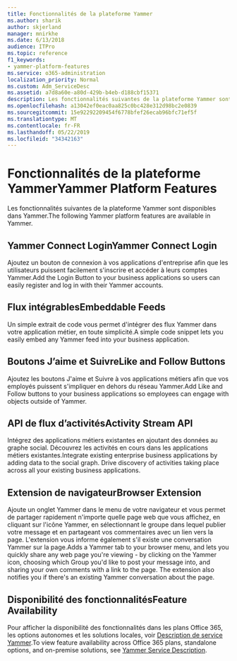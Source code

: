 ```yaml
---
title: Fonctionnalités de la plateforme Yammer
ms.author: sharik
author: skjerland
manager: mnirkhe
ms.date: 6/13/2018
audience: ITPro
ms.topic: reference
f1_keywords:
- yammer-platform-features
ms.service: o365-administration
localization_priority: Normal
ms.custom: Adm_ServiceDesc
ms.assetid: a7d8a60e-a80d-429b-b4eb-d188cbf15371
description: Les fonctionnalités suivantes de la plateforme Yammer sont disponibles dans Yammer.
ms.openlocfilehash: a13042ef0eac0aa825c0bc428e312d98bc2e0839
ms.sourcegitcommit: 15e92292209454f6778bfef26ecab96bfc71ef5f
ms.translationtype: MT
ms.contentlocale: fr-FR
ms.lasthandoff: 05/22/2019
ms.locfileid: "34342163"
---
```

# <a name="yammer-platform-features"></a><span data-ttu-id="88dd7-103">Fonctionnalités de la plateforme Yammer</span><span class="sxs-lookup"><span data-stu-id="88dd7-103">Yammer Platform Features</span></span>

<span data-ttu-id="88dd7-104">Les fonctionnalités suivantes de la plateforme Yammer sont disponibles dans Yammer.</span><span class="sxs-lookup"><span data-stu-id="88dd7-104">The following Yammer platform features are available in Yammer.</span></span>
  
## <a name="yammer-connect-login"></a><span data-ttu-id="88dd7-105">Yammer Connect Login</span><span class="sxs-lookup"><span data-stu-id="88dd7-105">Yammer Connect Login</span></span>
<span data-ttu-id="88dd7-106"><a name="bkmk_YammerConnectLogin"> </a></span><span class="sxs-lookup"><span data-stu-id="88dd7-106"></span></span>

<span data-ttu-id="88dd7-107">Ajoutez un bouton de connexion à vos applications d'entreprise afin que les utilisateurs puissent facilement s'inscrire et accéder à leurs comptes Yammer.</span><span class="sxs-lookup"><span data-stu-id="88dd7-107">Add the Login Button to your business applications so users can easily register and log in with their Yammer accounts.</span></span>
  
## <a name="embeddable-feeds"></a><span data-ttu-id="88dd7-108">Flux intégrables</span><span class="sxs-lookup"><span data-stu-id="88dd7-108">Embeddable Feeds</span></span>
<span data-ttu-id="88dd7-109"><a name="bkmk_EmbeddableFeeds"> </a></span><span class="sxs-lookup"><span data-stu-id="88dd7-109"></span></span>

<span data-ttu-id="88dd7-110">Un simple extrait de code vous permet d'intégrer des flux Yammer dans votre application métier, en toute simplicité.</span><span class="sxs-lookup"><span data-stu-id="88dd7-110">A simple code snippet lets you easily embed any Yammer feed into your business application.</span></span>
  
## <a name="like-and-follow-buttons"></a><span data-ttu-id="88dd7-111">Boutons J’aime et Suivre</span><span class="sxs-lookup"><span data-stu-id="88dd7-111">Like and Follow Buttons</span></span>
<span data-ttu-id="88dd7-112"><a name="bkmk_LikeAndFollowButtons"> </a></span><span class="sxs-lookup"><span data-stu-id="88dd7-112"></span></span>

<span data-ttu-id="88dd7-113">Ajoutez les boutons J'aime et Suivre à vos applications métiers afin que vos employés puissent s'impliquer en dehors du réseau Yammer.</span><span class="sxs-lookup"><span data-stu-id="88dd7-113">Add Like and Follow buttons to your business applications so employees can engage with objects outside of Yammer.</span></span>
  
## <a name="activity-stream-api"></a><span data-ttu-id="88dd7-114">API de flux d’activités</span><span class="sxs-lookup"><span data-stu-id="88dd7-114">Activity Stream API</span></span>
<span data-ttu-id="88dd7-115"><a name="bkmk_ActivityStreamAPI"> </a></span><span class="sxs-lookup"><span data-stu-id="88dd7-115"></span></span>

<span data-ttu-id="88dd7-p101">Intégrez des applications métiers existantes en ajoutant des données au graphe social. Découvrez les activités en cours dans les applications métiers existantes.</span><span class="sxs-lookup"><span data-stu-id="88dd7-p101">Integrate existing enterprise business applications by adding data to the social graph. Drive discovery of activities taking place across all your existing business applications.</span></span>
  
## <a name="browser-extension"></a><span data-ttu-id="88dd7-118">Extension de navigateur</span><span class="sxs-lookup"><span data-stu-id="88dd7-118">Browser Extension</span></span>
<span data-ttu-id="88dd7-119"><a name="bkmk_BrowserExtension"> </a></span><span class="sxs-lookup"><span data-stu-id="88dd7-119"></span></span>

<span data-ttu-id="88dd7-p102">Ajoute un onglet Yammer dans le menu de votre navigateur et vous permet de partager rapidement n'importe quelle page web que vous affichez, en cliquant sur l'icône Yammer, en sélectionnant le groupe dans lequel publier votre message et en partageant vos commentaires avec un lien vers la page. L'extension vous informe également s'il existe une conversation Yammer sur la page.</span><span class="sxs-lookup"><span data-stu-id="88dd7-p102">Adds a Yammer tab to your browser menu, and lets you quickly share any web page you're viewing - by clicking on the Yammer icon, choosing which Group you'd like to post your message into, and sharing your own comments with a link to the page. The extension also notifies you if there's an existing Yammer conversation about the page.</span></span> 
  
## <a name="feature-availability"></a><span data-ttu-id="88dd7-122">Disponibilité des fonctionnalités</span><span class="sxs-lookup"><span data-stu-id="88dd7-122">Feature Availability</span></span>
<span data-ttu-id="88dd7-123"><a name="bkmk_BrowserExtension"> </a></span><span class="sxs-lookup"><span data-stu-id="88dd7-123"></span></span>

<span data-ttu-id="88dd7-124">Pour afficher la disponibilité des fonctionnalités dans les plans Office 365, les options autonomes et les solutions locales, voir [Description de service Yammer](yammer-service-description.md).</span><span class="sxs-lookup"><span data-stu-id="88dd7-124">To view feature availability across Office 365 plans, standalone options, and on-premise solutions, see [Yammer Service Description](yammer-service-description.md).</span></span>
  

